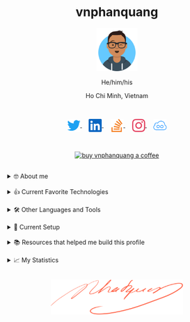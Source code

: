 <h1 align="center">vnphanquang</h1>

<p align="center">
  <a href="https://github.com/vnphanquang" target="_blank">
    <img src="./images/avataaars.svg" alt="vnphanquang" height="100"/>
  </a>
</p>

<p align="center">He/him/his</p>

<p align="center">Ho Chi Minh, Vietnam</p>

<br />

<!-- icon: https://simpleicons.org -->

<p align="center">
  <a href="https://twitter.com/vnphanquang" target="_blank">
    <img
      align="center"
      src="./images/socials/twitter.svg" alt="vnphanquang"
      height="30"
    />
  </a>
  &nbsp; &nbsp;
  <a href="https://linkedin.com/in/vnphanquang" target="_blank">
    <img
      align="center"
      src="./images/socials/linkedin.svg"
      alt="vnphanquang"
      height="30"
    />
  </a>
  &nbsp; &nbsp;
  <a href="https://stackoverflow.com/users/9943094" target="_blank">
    <img
      align="center"
      src="./images/socials/stackoverflow.svg"
      alt="stackoverflow vnphanquang"
      height="30"
    />
  </a>
  &nbsp; &nbsp;
  <a href="https://instagram.com/vnphanquang" target="_blank">
    <img
      align="center"
      src="./images/socials/instagram.svg"
      alt="vnphanquang instagram"
      height="30"
    />
  </a>
  &nbsp; &nbsp;
  <a href="https://jsfiddle.net/user/vnphanquang" target="_blank">
    <img
      align="center"
      src="./images/socials/jsfiddle.svg"
      alt="vnphanquang jsfiddle"
      height="30"
    />
  </a>
</p>

<br />

<p align="center">
  <a href="https://www.buymeacoffee.com/vnphanquang" target="_blank">
    <img
      src="https://cdn.buymeacoffee.com/buttons/v2/default-yellow.png"
      height="60"
      width="217"
      alt="buy vnphanquang a coffee"
    />
  </a>
</p>

<br />

<details>
  <summary>🤓 About me</summary>

  <details align="center">
    <summary>My story</summary>
    <details align="center">
      <summary>Expand to see more of this</summary>
      <details align="center">
        <summary>Make this open to see some miracles</summary>
        <details align="center">
          <summary>You are getting there, keep going!</summary>
          <details align="center">
            <summary>You do really want to see how this ends, don't you?</summary>
            <details align="center">
              <summary>Well I have some exciting news to tell you</summary>
              <details align="center">
                <summary>You just wasted 5 seconds for this crap</summary>
                <details align="center">
                  <summary>Get your butt back to work</summary>
                  <details align="center">
                    <summary>Shame on you I have no story</summary>
                    <details align="center">
                      <summary>Okay now you are getting me annoyed...</summary>
                      <details align="center">
                        <summary>Okay okay, I will tell you my story, geez louise!</summary>
                        <details align="center">
                          <summary>It goes like this:</summary>
                          <details align="center">
                            <summary>...</summary>
                          </details>
                        </details>
                      </details>
                    </details>
                  </details>
                </details>
              </details>
            </details>
          </details>
        </details>
      </details>
    </details>
  </details>

  <br />

  My name is Quang Phan. I am a learner and a developer. This is where I dedicate my energy to the open source community.

  You are probably bored already so get back to whatever you were doing. See you out there on the field.

  In case you want to reach me, find me at `vnphanquang` on most social platforms.

  Cheers!
</details>

<br />

<details>
  <summary>👍 Current Favorite Technologies</summary>
  <br />
  <p align="left">
    <a href="https://svelte.dev" target="_blank" rel="noreferrer">
      <img
        src="./images/tech/svelte.svg"
        alt="svelte"
        height="40"
      />
    </a>
    <a href="https://tailwindcss.com/" target="_blank" rel="noreferrer">
      <img
        src="./images/tech/tailwind.svg"
        alt="tailwind"
        height="40"
      />
    </a>
    <a href="https://www.typescriptlang.org/" target="_blank" rel="noreferrer">
      <img
        src="./images/tech/typescript.svg"
        alt="typescript"
        height="40"
      />
    </a>
    <a href="https://www.postgresql.org" target="_blank" rel="noreferrer">
      <img
        src="./images/tech/postgres.svg"
        alt="postgresql"
        height="40"
      />
    </a>
    <a href="https://graphql.org" target="_blank" rel="noreferrer">
      <img
        src="./images/tech/graphql.svg"
        alt="graphql"
        height="40"
      />
    </a>
    <a href="https://www.rust-lang.org" target="_blank" rel="noreferrer">
      <img
        src="./images/tech/rust.svg"
        alt="rust"
        height="40"
      />
    </a>
    <a href="https://xstate.js.org/" target="_blank" rel="noreferrer">
      <img
        src="./images/tech/xstate.svg"
        alt="xstate"
        height="40"
      />
    </a>
    <a href="https://pnpm.io/" target="_blank" rel="noreferrer">
      <img
        src="./images/tech/pnpm.svg"
        alt="pnpm"
        height="40"
      />
    </a>
  </p>
</details>

<br />

<details>
  <summary>🛠️ Other Languages and Tools</summary>
  <br />
  <details open>
    <summary>Languages</summary>
    <br />
    <p algin="left">
      <a href="https://www.typescriptlang.org/" target="_blank" rel="noreferrer">
        <img
          src="./images/tech/typescript.svg"
          alt="typescript"
          height="40"
        />
      </a>
      <a href="https://www.w3.org/html/" target="_blank" rel="noreferrer">
        <img
          src="./images/tech/html5.svg"
          alt="html5"
          height="40"
        />
      </a>
      <a href="https://www.w3schools.com/css/" target="_blank" rel="noreferrer">
        <img
          src="./images/tech/css3.svg"
          alt="css3"
          height="40"
        />
      </a>
      <a
        href="https://www.gnu.org/software/bash/"
        target="_blank"
        rel="noreferrer"
      >
        <img
          src="./images/tech/bash.svg"
          alt="bash"
          height="40"
        />
      </a>
      <a href="https://www.rust-lang.org" target="_blank" rel="noreferrer">
        <img
          src="./images/tech/rust.svg"
          alt="rust"
          height="40"
        />
      </a>
      <a href="https://www.python.org" target="_blank" rel="noreferrer">
        <img
          src="./images/tech/python.svg"
          alt="python"
          height="40"
        />
      </a>
    </p>
  </details>

  <details open>
    <summary>Frameworks</summary>
    <br />
    <p align="left">
      <a href="https://svelte.dev" target="_blank" rel="noreferrer">
        <img
          src="./images/tech/svelte.svg"
          alt="svelte"
          height="40"
        />
      </a>
      <a href="https://tailwindcss.com/" target="_blank" rel="noreferrer">
        <img
          src="./images/tech/tailwind.svg"
          alt="tailwind"
          height="40"
        />
      </a>
      <a href="https://xstate.js.org/" target="_blank" rel="noreferrer">
        <img
          src="./images/tech/xstate.svg"
          alt="xstate"
          height="40"
        />
      </a>
      <a href="https://rxjs.dev" target="_blank" rel="noreferrer">
        <img
          src="./images/tech/rxjs.svg"
          alt="rxjs"
          height="40"
        />
      </a>
      <a href="https://angular.io" target="_blank" rel="noreferrer">
        <img
          src="./images/tech/angular.svg"
          alt="angular"
          height="40"
        />
      </a>
      <a href="https://reactjs.org/" target="_blank" rel="noreferrer">
        <img
          src="./images/tech/react.svg"
          alt="react"
          height="40"
        />
      </a>
      <a href="https://www.electronjs.org" target="_blank" rel="noreferrer">
        <img
          src="./images/tech/electron.svg"
          alt="electron"
          height="40"
        />
      </a>
      <a href="https://nestjs.com/" target="_blank" rel="noreferrer">
        <img
          src="./images/tech/nestjs.svg"
          alt="nestjs"
          height="40"
        />
      </a>
      <a href="https://www.graphile.org/postgraphile/" target="_blank" rel="noreferrer">
        <img
          src="./images/tech/postgraphile.svg"
          alt="postgraphile"
          height="40"
        />
      </a>
      <a href="https://expressjs.com/" target="_blank" rel="noreferrer">
        <img
          src="./images/tech/express.svg"
          alt="express"
          height="40"
        />
      </a>
    </p>
  </details>

  <details open>
    <summary>Databases</summary>
    <br />
    <p align="left">
      <a href="https://www.postgresql.org" target="_blank" rel="noreferrer">
        <img
          src="./images/tech/postgres.svg"
          alt="postgresql"
          height="40"
        />
      </a>
      <a href="https://www.mongodb.com/" target="_blank" rel="noreferrer">
        <img
          src="./images/tech/mongodb.svg"
          alt="mongodb"
          height="40"
        />
      </a>
      <a href="https://redis.io/" target="_blank" rel="noreferrer">
        <img
          src="./images/tech/redis.svg"
          alt="redis"
          height="40"
        />
      </a>
    </p>
  </details>

  <details open>
    <summary>Architecture</summary>
    <br />
    <p align="left">
      <a href="https://graphql.org" target="_blank" rel="noreferrer">
        <img
          src="./images/tech/graphql.svg"
          alt="graphql"
          height="40"
        />
      </a>
      <a href="https://www.docker.com/" target="_blank" rel="noreferrer">
        <img
          src="./images/tech/docker.svg"
          alt="docker"
          height="40"
        />
      </a>
      <a href="https://kubernetes.io/" target="_blank" rel="noreferrer"> <img
          src="./images/tech/kubernetes.svg"
          alt="kubernetes"
          height="40"
        />
      </a>
      <a href="https://www.digitalocean.com/" target="_blank" rel="noreferrer"> <img
          src="./images/tech/digitalocean.svg"
          alt="digitalocean"
          height="40"
        />
      </a>
      <a href="https://www.linux.org/" target="_blank" rel="noreferrer"> <img
          src="./images/tech/linux.svg"
          alt="linux"
          height="40"
        />
      </a>
      <a href="https://ubuntu.com/" target="_blank" rel="noreferrer"> <img
          src="./images/tech/ubuntu.svg"
          alt="ubuntu"
          height="40"
        />
      </a>
    </p>
  </details>

  <details open>
    <summary>Build Tools</summary>
    <br />
    <p align="left">
      <a href="https://rollupjs.org/" target="_blank" rel="noreferrer">
        <img
          src="./images/tech/rollup.svg"
          alt="rollup"
          height="40"
        />
      </a>
      <a href="https://vitejs.dev/" target="_blank" rel="noreferrer">
        <img
          src="./images/tech/vite.svg"
          alt="vite"
          height="40"
        />
      </a>
      <a href="https://www.snowpack.dev/" target="_blank" rel="noreferrer">
        <img
          src="./images/tech/snowpack.svg"
          alt="snowpack"
          height="40"
        />
      </a>
      <a href="https://webpack.js.org/" target="_blank" rel="noreferrer">
        <img
          src="./images/tech/webpack.svg"
          alt="webpack"
          height="40"
        />
      </a>
    </p>
  </details>

  <details open>
    <summary>Toolings</summary>
    <br />
    <p align="left">
      <a href="https://git-scm.com/" target="_blank" rel="noreferrer">
        <img
          src="./images/tech/git.svg"
          alt="git"
          height="40"
        />
      </a>
      <a href="https://editorconfig.org/" target="_blank" rel="noreferrer">
        <img
          src="./images/tech/editorconfig.svg"
          alt="editorconfig"
          height="40"
        />
      </a>
      <a href="https://eslint.org/" target="_blank" rel="noreferrer">
        <img
          src="./images/tech/eslint.svg"
          alt="eslint"
          height="40"
        />
      </a>
      <a href="https://prettier.io/" target="_blank" rel="noreferrer">
        <img
          src="./images/tech/prettier.svg"
          alt="prettier"
          height="40"
        />
      </a>
      <a href="https://pnpm.io/" target="_blank" rel="noreferrer">
        <img
          src="./images/tech/pnpm.svg"
          alt="pnpm"
          height="40"
        />
      </a>
      <a href="https://code.visualstudio.com/" target="_blank" rel="noreferrer">
        <img
          src="./images/tech/vscode.svg"
          alt="vscode"
          height="40"
        />
      </a>
      <a href="https://www.jetbrains.com/datagrip/" target="_blank" rel="noreferrer">
        <img
          src="./images/tech/datagrip.svg"
          alt="datagrip"
          height="40"
        />
      </a>
      <a href="https://i3wm.org/" target="_blank" rel="noreferrer">
        <img
          src="./images/tech/i3wm.svg"
          alt="i3wm"
          height="40"
        />
      </a>
      <a href="https://www.vim.org/" target="_blank" rel="noreferrer">
        <img
          src="./images/tech/vim.svg"
          alt="vim"
          height="40"
        />
      </a>
      <a href="https://github.com/tmux/tmux/wiki" target="_blank" rel="noreferrer">
        <img
          src="./images/tech/tmux.svg"
          alt="tmux"
          height="40"
        />
      </a>
      <a href="https://alacritty.org/" target="_blank" rel="noreferrer">
        <img
          src="./images/tech/alacritty.svg"
          alt="alacritty"
          height="40"
        />
      </a>
      <a href="https://fishshell.com/" target="_blank" rel="noreferrer">
        <img
          src="./images/tech/fish.svg"
          alt="fish"
          height="40"
        />
      </a>
      <a href="https://www.spotify.com" target="_blank" rel="noreferrer">
        <img
          src="./images/tech/spotify.svg"
          alt="spotify"
          height="40"
        />
      </a>
    </p>
  </details>

</details>

<br />

<details>
  <summary>💾 Current Setup</summary>
  <br />

My keyboard: [ZSA Moonlander](https://www.zsa.io/moonlander)

[![monkeytype.badge]][monkeytype]

See my [.config] here for all my setup.

I mostly use Linux:

- setup with [i3wm], [polybar] - [alacritty], [tmux], [vim],
- but I use [Vim plugin][vscode.vim] with [VS Code][vscode] mostly (hey vim-ers, don't judge me 🧑‍⚖️).

  [![setup screenshot][local.images.setup]][.config]

I also use mac at work sometimes but only when i am forced too 😂.

</details>

<br />

<details>
  <summary>📚 Resources that helped me build this profile</summary>
  <br />

- [`awesome` collection of Github profiles](https://github.com/abhisheknaiidu/awesome-github-profile-readme#icons-) for inspiration
- [simpleicons](https://simpleicons.org/) for svg icons
- [getavataaars](https://getavataaars.com/) for avatar generation
- [wakatime](https://wakatime.com/dashboard), [wakatime-vscode](https://marketplace.visualstudio.com/items?itemName=WakaTime.vscode-wakatime) and the [anmol098/waka-readme-stats](https://github.com/anmol098/waka-readme-stats) github action for the coding stats section at end of this profile.

glhf!
</details>

<br />

<details>
  <summary>📈 My Statistics</summary>
  <br />

<!--START_SECTION:waka-->
![Code Time](http://img.shields.io/badge/Code%20Time-0%20secs-blue)

![Profile Views](http://img.shields.io/badge/Profile%20Views-7-blue)

**I'm a Night 🦉** 

```text
🌞 Morning    69 commits     ████░░░░░░░░░░░░░░░░░░░░░   19.06% 
🌆 Daytime    73 commits     █████░░░░░░░░░░░░░░░░░░░░   20.17% 
🌃 Evening    206 commits    ██████████████░░░░░░░░░░░   56.91% 
🌙 Night      14 commits     █░░░░░░░░░░░░░░░░░░░░░░░░   3.87%

```
📅 **I'm Most Productive on Friday** 

```text
Monday       36 commits     ██░░░░░░░░░░░░░░░░░░░░░░░   9.94% 
Tuesday      37 commits     ██░░░░░░░░░░░░░░░░░░░░░░░   10.22% 
Wednesday    65 commits     ████░░░░░░░░░░░░░░░░░░░░░   17.96% 
Thursday     55 commits     ███░░░░░░░░░░░░░░░░░░░░░░   15.19% 
Friday       68 commits     ████░░░░░░░░░░░░░░░░░░░░░   18.78% 
Saturday     43 commits     ███░░░░░░░░░░░░░░░░░░░░░░   11.88% 
Sunday       58 commits     ████░░░░░░░░░░░░░░░░░░░░░   16.02%

```


📊 **This Week I Spent My Time On** 

```text
⌚︎ Time Zone: Asia/Ho_Chi_Minh

💬 Programming Languages: 
Svelte                   29 hrs 14 mins      █████████████████░░░░░░░░   67.9% 
TypeScript               10 hrs 23 mins      ██████░░░░░░░░░░░░░░░░░░░   24.12% 
JSON                     1 hr 10 mins        ░░░░░░░░░░░░░░░░░░░░░░░░░   2.72% 
HTML                     36 mins             ░░░░░░░░░░░░░░░░░░░░░░░░░   1.41% 
Other                    25 mins             ░░░░░░░░░░░░░░░░░░░░░░░░░   0.99%

🔥 Editors: 
VS Code                  43 hrs 4 mins       █████████████████████████   100.0%

🐱‍💻 Projects: 
com.vnphanquang          42 hrs 44 mins      ████████████████████████░   99.21% 
thunberg                 7 mins              ░░░░░░░░░░░░░░░░░░░░░░░░░   0.29% 
svelte-put               6 mins              ░░░░░░░░░░░░░░░░░░░░░░░░░   0.26% 
roullector               5 mins              ░░░░░░░░░░░░░░░░░░░░░░░░░   0.2% 
hrm                      0 secs              ░░░░░░░░░░░░░░░░░░░░░░░░░   0.03%

💻 Operating System: 
Linux                    43 hrs 4 mins       █████████████████████████   100.0%

```

**I Mostly Code in TypeScript** 

```text
TypeScript               6 repos             ███████░░░░░░░░░░░░░░░░░░   28.57% 
HTML                     3 repos             ███░░░░░░░░░░░░░░░░░░░░░░   14.29% 
JavaScript               3 repos             ███░░░░░░░░░░░░░░░░░░░░░░   14.29% 
Rust                     3 repos             ███░░░░░░░░░░░░░░░░░░░░░░   14.29% 
AutoIt                   1 repo              █░░░░░░░░░░░░░░░░░░░░░░░░   4.76%

```



 Last Updated on 25/05/2022 01:47:00 UTC
<!--END_SECTION:waka-->

</details>


<br />

<p align="center">
  <a href="https://github.com/vnphanquang" target="_blank">
    <img src="./images/signature.svg" height="80" />
  </a>
</p>

[monkeytype.badge]: https://img.shields.io/endpoint?style=for-the-badge&url=https%3A%2F%2Fmonkeytype-badge-vhd5lan7mmhz.runkit.sh%3Fmessage%3D119wpm%26label%3Dmonkeytype%26logoVariant%3Done
[monkeytype]: https://monkeytype.com/

[alacritty]: https://alacritty.org/
[polybar]: https://github.com/polybar/polybar
[i3wm]: https://i3wm.org/
[tmux]: https://github.com/tmux/tmux/wiki
[vim]: https://www.vim.org/
[vscode]: https://code.visualstudio.com/
[vscode.vim]: https://marketplace.visualstudio.com/items?itemName=vscodevim.vim

[.config]: https://github.com/vnphanquang/.config
[local.images.setup]: ./images/setup.png
